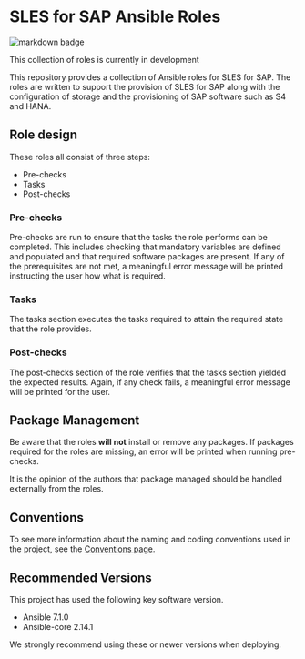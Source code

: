 # SLES for SAP Ansible Roles

![markdown badge](https://github.com/mr-stringer/sles-for-sap-roles/actions/workflows/markdown-lint.yml/badge.svg)

This collection of roles is currently in development

This repository provides a collection of Ansible roles for SLES for SAP. The
roles are written to support the provision of SLES for SAP along with the
configuration of storage and the provisioning of SAP software such as S4 and
HANA.

## Role design

These roles all consist of three steps:

* Pre-checks
* Tasks
* Post-checks

### Pre-checks

Pre-checks are run to ensure that the tasks the role performs can be completed.
This includes checking that mandatory variables are defined and populated and
that required software packages are present. If any of the prerequisites are
not met, a meaningful error message will be printed instructing the user how
what is required.

### Tasks

The tasks section executes the tasks required to attain the required state that
the role provides.

### Post-checks

The post-checks section of the role verifies that the tasks section yielded the
expected results. Again, if any check fails, a meaningful error message will be
printed for the user.

## Package Management

Be aware that the roles **will not** install or remove any packages. If packages
required for the roles are missing, an error will be printed when running
pre-checks.

It is the opinion of the authors that package managed should be handled
externally from the roles.

## Conventions

To see more information about the naming and coding conventions used in the
project, see the [Conventions page](Conventions.md).

## Recommended Versions

This project has used the following key software version.

* Ansible 7.1.0
* Ansible-core 2.14.1

We strongly recommend using these or newer versions when deploying.
